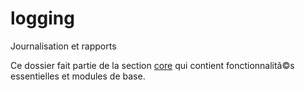 # logging

Journalisation et rapports

Ce dossier fait partie de la section [core](..) qui contient fonctionnalitã©s essentielles et modules de base.
